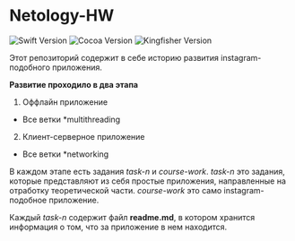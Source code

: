 # Netology-HW
![Swift Version](https://img.shields.io/badge/Swift-5.0-red)
![Cocoa Version](https://img.shields.io/badge/cocoa-v1.10.1-informational)
![Kingfisher Version](https://img.shields.io/badge/Kingfisher-v6.0.1-blue)

Этот репозиторий содержит в себе историю развития instagram-подобного приложения.

**Развитие проходило в два этапа**
1. Оффлайн приложение
  * Все ветки *multithreading
2. Клиент-серверное приложение
  * Все ветки *networking 

В каждом этапе есть задания *task-n* и *course-work*. 
*task-n* это задания, которые представляют из себя простые приложения, направленные на отработку теоретической части. 
*course-work* это само instagram-подобное приложение.

Каждый *task-n* содержит файл **readme.md**, в котором хранится информация о том, что за приложение в нем находится.
